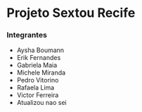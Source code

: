 # Projeto Sextou Recife

### Integrantes

- Aysha Boumann
- Erik Fernandes
- Gabriela Maia
- Michele Miranda
- Pedro Vitorino
- Rafaela Lima
- Victor Ferreira
- Atualizou nao sei